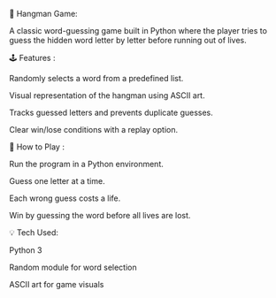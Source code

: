 🎯 Hangman Game: 

A classic word-guessing game built in Python where the player tries to guess the hidden word letter by letter before running out of lives.

🕹 Features :

Randomly selects a word from a predefined list.

Visual representation of the hangman using ASCII art.

Tracks guessed letters and prevents duplicate guesses.

Clear win/lose conditions with a replay option.

🚀 How to Play :

Run the program in a Python environment.

Guess one letter at a time.

Each wrong guess costs a life.

Win by guessing the word before all lives are lost.

💡 Tech Used:

Python 3

Random module for word selection

ASCII art for game visuals
